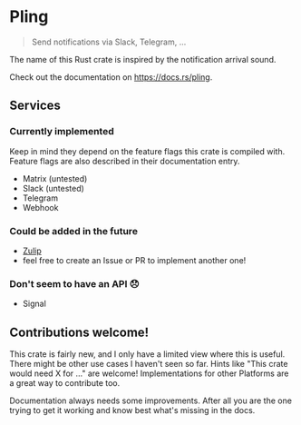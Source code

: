 # Pling

> Send notifications via Slack, Telegram, ...

The name of this Rust crate is inspired by the notification arrival sound.

Check out the documentation on <https://docs.rs/pling>.

## Services

### Currently implemented

Keep in mind they depend on the feature flags this crate is compiled with.
Feature flags are also described in their documentation entry.

- Matrix (untested)
- Slack (untested)
- Telegram
- Webhook

### Could be added in the future

- [Zulip](https://zulip.com/api/)
- feel free to create an Issue or PR to implement another one!

### Don't seem to have an API 😞

- Signal

## Contributions welcome!

This crate is fairly new, and I only have a limited view where this is useful.
There might be other use cases I haven't seen so far.
Hints like "This crate would need X for …" are welcome!
Implementations for other Platforms are a great way to contribute too.

Documentation always needs some improvements.
After all you are the one trying to get it working and know best what's missing in the docs.
